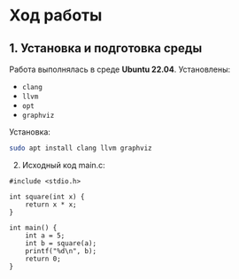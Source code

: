 # Ход работы

## 1. Установка и подготовка среды

Работа выполнялась в среде **Ubuntu 22.04**. Установлены:

- `clang`
- `llvm`
- `opt`
- `graphviz`

Установка:
```bash
sudo apt install clang llvm graphviz
```
2. Исходный код
main.c:
```
#include <stdio.h>

int square(int x) {
    return x * x;
}

int main() {
    int a = 5;
    int b = square(a);
    printf("%d\n", b);
    return 0;
}
```
